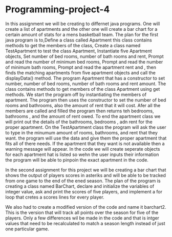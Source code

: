 # Programming-project-4

   In this assignment we will be creating to differnet java programs. One will create a list of apartments and the other one will create a bar chart for a certain amount of stats for a mens basketball team. The plan for the first java program is to,Define a class called Apartment this class contains methods to get the members of the class, Create a class named TestApartment to test the class Apartment, Instantiate five Apartment objects, Set number of bed rooms, number of bath rooms and rent, Prompt and read the number of minimum bed rooms, Prompt and read the number of minimum bath rooms, Prompt and read the apartment rent and , then finds the matching apartments from five apartment objects and call the displayData() method. The program Apartment that has a constructor to set number, number of bed rooms, number of bath rooms and rent amount. The class contains methods to get members of the class Apartment using get methods. We start the program off by instantiating the members of apartment. The program then uses the constructor to set the number of bed rooms and bathrooms, also the amount of rent that it will cost. Afer all the members are called and filled the program then returns teh bedrooms, bathrooms , and the amount of rent owed. To end the apartment class we will print out the details of the bathrooms, bedrooms , adn rent for the proper apartment. On the TestApartment class the program will ask the user to type in the minumum amount of rooms, bathrooms, and rent that they want. the program will use the data and give them the proper apartment that fits all of there needs. If the apartment that they want is not available then a warning message will appear. In the code we will create seperate objects for each apartment hat is listed so wehn the user inputs their information the program will be able to pinpoin the exact apartment in the code.
   
   In the second assignment for this project we will be creating a bar chart that shows the output of players scores in asteriks and will be able to be tracked from one game to the end of the ened season. The plan of the program is creating a class named BarChart, declare and initialize the variables of integer value, ask and print the scores of five players, and implement a for loop that cretes a scores lines for every player.
   
   We also had to create a modified version of the code and name it barchart2. This is the version that will track all points over the season for five of the players. Only a few differences wil be made in the code and that is intger values that need to be recalculated to match a season length instead of just one particular game.

